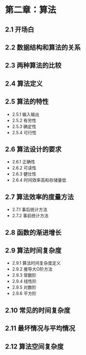 # 第二章：算法

## 2.1 开场白

## 2.2 数据结构和算法的关系

## 2.3 两种算法的比较

## 2.4 算法定义

## 2.5 算法的特性

- 2.5.1 输入输出
- 2.5.2 有穷性
- 2.5.3 确定性
- 2.5.4 可行性

## 2.6 算法设计的要求

- 2.6.1 正确性
- 2.6.2 可读性
- 2.6.3 健壮性
- 2.6.4 时间效率高和存储量低

## 2.7 算法效率的度量方法

- 2.7.1 事后统计方法
- 2.7.2 事前统计方法

## 2.8 函数的渐进增长

## 2.9 算法时间复杂度

- 2.9.1 算法时间复杂度定义
- 2.9.2 推导大O阶方法
- 2.9.3 常数阶
- 2.9.4 线性阶
- 2.9.5 对数阶
- 2.9.6 平方阶

## 2.10 常见的时间复杂度

## 2.11 最坏情况与平均情况

## 2.12 算法空间复杂度

